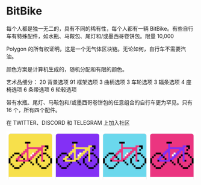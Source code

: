 # BitBike

每个人都是独一无二的，具有不同的稀有性，每个人都有一辆 BitBike。有些自行车有特殊配件，如水瓶、马鞍包、尾灯和/或墨西哥卷饼包。限量 10,000

Polygon 的所有权证明，这是一个无气体区块链。无论如何，自行车不需要汽油。

颜色方案是计算机生成的，随机分配和有限的颜色。

艺术品细分： 20 背景选项 91 框架选项 3 曲柄选项 3 车轮选项 3 辐条选项 4 座椅选项 6 条带选项 6 轮毂选项

带有水瓶、尾灯、马鞍包和/或墨西哥卷饼包的任意组合的自行车更为罕见。只有 16 个，所有四个配件。

在 TWITTER、DISCORD 和 TELEGRAM 上加入社区

![unnamed](unnamed.png)

